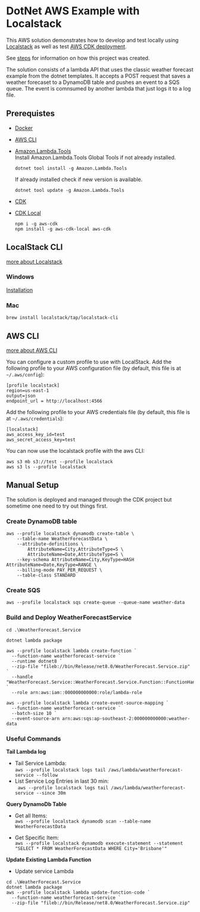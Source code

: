 # DotNet AWS Example with Localstack

This AWS solution demonstrates how to develop and test locally using [Localstack](https://docs.localstack.cloud/overview/) as well as test [AWS CDK deployment](https://docs.aws.amazon.com/cdk/v2/guide/home.html).

See [steps](STEPS.md) for information on how this project was created.

The solution consists of a lambda API that uses the classic weather forecast example from the dotnet templates. It accepts a POST request that saves a weather forecaset to a DynamoDB table and pushes an event to a SQS queue. The event is comnsumed by another lambda that just logs it to a log file.

## Prerequistes

- [Docker](https://docs.docker.com/get-started/introduction/get-docker-desktop/)
- [AWS CLI](https://docs.aws.amazon.com/cli/latest/userguide/getting-started-install.html)
- [Amazon.Lambda.Tools](https://docs.aws.amazon.com/lambda/latest/dg/csharp-package-cli.html)  
  Install Amazon.Lambda.Tools Global Tools if not already installed.

  ```
  dotnet tool install -g Amazon.Lambda.Tools
  ```

  If already installed check if new version is available.

  ```
  dotnet tool update -g Amazon.Lambda.Tools
  ```

- [CDK]()
- [CDK Local](https://github.com/localstack/aws-cdk-local)
  ```
  npm i -g aws-cdk
  npm install -g aws-cdk-local aws-cdk
  ```

## LocalStack CLI

[more about Localstack](https://docs.localstack.cloud/getting-started/installation/)

### Windows

[Installation](https://github.com/localstack/localstack-cli/releases/download/v4.1.0/localstack-cli-4.1.0-windows-amd64-onefile.zip)

### Mac

`brew install localstack/tap/localstack-cli`

## AWS CLI

[more about AWS CLI](https://docs.localstack.cloud/user-guide/integrations/aws-cli/)

You can configure a custom profile to use with LocalStack. Add the following profile to your AWS configuration file (by default, this file is at `~/.aws/config`):

```
[profile localstack]
region=us-east-1
output=json
endpoint_url = http://localhost:4566
```

Add the following profile to your AWS credentials file (by default, this file is at `~/.aws/credentials`):

```shell
[localstack]
aws_access_key_id=test
aws_secret_access_key=test
```

You can now use the localstack profile with the aws CLI:

```shell
aws s3 mb s3://test --profile localstack
aws s3 ls --profile localstack
```

## Manual Setup

The solution is deployed and managed through the CDK project but sometime one need to try out things first.

### Create DynamoDB table

```shell
aws --profile localstack dynamodb create-table \
    --table-name WeatherForecastData \
    --attribute-definitions \
        AttributeName=City,AttributeType=S \
        AttributeName=Date,AttributeType=S \
    --key-schema AttributeName=City,KeyType=HASH AttributeName=Date,KeyType=RANGE \
    --billing-mode PAY_PER_REQUEST \
    --table-class STANDARD
```

### Create SQS

```shell
aws --profile localstack sqs create-queue --queue-name weather-data
```

### Build and Deploy WeatherForecastService

```shell
cd .\WeatherForecast.Service

dotnet lambda package

aws --profile localstack lambda create-function `
  --function-name weatherforecast-service `
  --runtime dotnet8 `
  --zip-file "fileb://bin/Release/net8.0/WeatherForecast.Service.zip" `
  --handle "WeatherForecast.Service::WeatherForecast.Service.Function::FunctionHandler" `
  --role arn:aws:iam::000000000000:role/lambda-role

aws --profile localstack lambda create-event-source-mapping `
  --function-name weatherforecast-service `
  --batch-size 10 `
  --event-source-arn arn:aws:sqs:ap-southeast-2:000000000000:weather-data
```

### Useful Commands

**Tail Lambda log**

- Tail Service Lambda:  
  `aws --profile localstack logs tail /aws/lambda/weatherforecast-service --follow`
- List Service Log Entries in last 30 min:  
  ` aws --profile localstack logs tail /aws/lambda/weatherforecast-service --since 30m`

**Query DynamoDb Table**

- Get all Items:  
  `aws --profile localstack dynamodb scan --table-name WeatherForecastData`

- Get Specific Item:  
  `aws --profile localstack dynamodb execute-statement --statement "SELECT * FROM WeatherForecastData WHERE City='Brisbane'"`

**Update Existing Lambda Function**

- Update service Lambda

```shell
cd .\WeatherForecast.Service
dotnet lambda package
aws --profile localstack lambda update-function-code `
  --function-name weatherforecast-service `
  --zip-file "fileb://bin/Release/net8.0/WeatherForecast.Service.zip"
```
